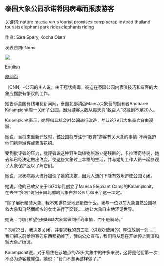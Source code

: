 ## 泰国大象公园承诺将因病毒而报废游客

关键词: nature maesa virus tourist promises camp scrap instead thailand tourists elephant park rides elephants riding

作者: Sara Spary, Kocha Olarn

发表日期: None

![](https://cdn.cnn.com/cnnnext/dam/assets/200326094040-01-maesa-elephant-camp-chang-mai-file-super-tease.jpg)

[English](Thailand%20elephant%20park%20promises%20to%20scrap%20tourist%20rides%20because%20of%20virus.md)

[原网页](https://edition.cnn.com/travel/article/thailand-elephant-ride-coronavirus-scli-intl/index.html)

（CNN）-公园的主人说，由于冠状病毒，被迫在泰国公园内表演技巧和载客的大象应摆脱有争议的工作。

她告诉美国有线电视新闻网，泰国北部清迈Maesa大象营的拥有者Anchalee Kalampichit周一关闭了公园，因为游客人数从每天的“数百人”锐减到不足20人。

Kalampichit表示，她将借此机会对公园进行改造，并让这78只大象首次自由漫游。

她说，当将来重新开放时，该公园将专注于“教育”游客有关大象的事情-不再强迫他们携带游客或表演花招。

受到批评者的压力，批评者说这种野生动植物旅游业是残酷的，卡拉潘奇特说，她去年已经决定做出改变，使这些大象过上幸福的生活，并与她的工作人员一起参观了大象保护区以了解它们。

她说，冠状病毒大流行加快了她的决定，因为人流的下降有效地迫使公园关闭。

她说，他的已故父亲于1970年代创立了Maesa Elephant Camp的Kalampichit，在去年“多次”访问泰国北部的大象自然公园后做出了这一决定。

“除了展示和骑大象，我不知道在营地还能做什么。我与一位以在大象自然公园拯救大象和自然而闻名的女士进行了交谈……她让大象自由地环游世界。

她说：“我们希望在Maesa大象营做同样的事情，而不是骑马。”

“ 3月23日，我决定关闭，并要求我的员工把（供观众使用的）座位放到一旁……我们把以前给游客的东西都扔掉了，我向公众宣布，我们将从现在开始停止表演和骑大象。”她说。

Kalampichit说，对于居住在该地点的78头大象中的许多来说，这将是他们第一次不必为游客戴座位。她说：“我们不想再这样做了。”